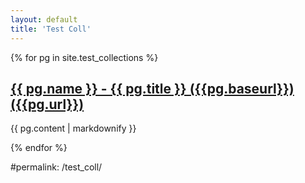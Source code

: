 ```yaml
---
layout: default
title: 'Test Coll'
---
```


{% for pg in site.test_collections %}
  <h2>
    <a href="{{ pg.baseurl }}{{ pg.url }}">
      {{ pg.name }} - {{ pg.title }} ({{pg.baseurl}}) ({{pg.url}})
    </a>
  </h2>
  <p>{{ pg.content | markdownify }}</p>
{% endfor %}

#permalink: /test_coll/